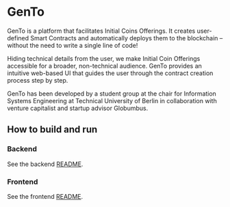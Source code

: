 # GenTo

GenTo is a platform that facilitates Initial Coins Offerings. It creates user-defined Smart Contracts and automatically deploys them to the blockchain – without the need to write a single line of code! 

Hiding technical details from the user, we make Initial Coin Offerings accessible for a broader, non-technical audience. GenTo provides an intuitive web-based UI that guides the user through the contract creation process step by step. 

GenTo has been developed by a student group at the chair for Information Systems Engineering at Technical University of Berlin in collaboration with venture capitalist and startup advisor Globumbus.

## How to build and run

### Backend
See the backend [README](backend).

### Frontend
See the frontend [README](frontend).